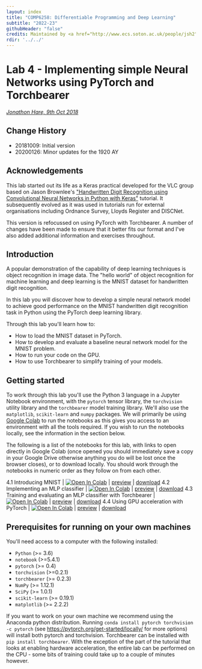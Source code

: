```yaml
---
layout: index
title: "COMP6258: Differentiable Programming and Deep Learning"
subtitle: "2022-23"
githubHeader: "false"
credits: Maintained by <a href="http://www.ecs.soton.ac.uk/people/jsh2">Professor Jonathon Hare</a>.
rdir: '../../'
---
```


# Lab 4 - Implementing simple Neural Networks using PyTorch and Torchbearer

_[Jonathon Hare, 9th Oct 2018](https://github.com/ecs-vlc/COMP6258)_

## Change History

- 20181009: Initial version
- 20200126: Minor updates for the 1920 AY

## Acknowledgements

This lab started out its life as a Keras practical developed for the VLC group based on Jason Brownlee's ["Handwritten Digit Recognition using Convolutional Neural Networks in Python with Keras"](http://machinelearningmastery.com/handwritten-digit-recognition-using-convolutional-neural-networks-python-keras/) tutorial. It subsequently evolved as it was used in tutorials run for external organisations including Ordnance Survey, Lloyds Register and DISCNet. 

This version is refocussed on using PyTorch with Torchbearer. A number of changes have been made to ensure that it better fits our format and I've also added additional information and exercises throughout. 

## Introduction

A popular demonstration of the capability of deep learning techniques is object recognition in image data. The "hello world" of object recognition for machine learning and deep learning is the MNIST dataset for handwritten digit recognition.

In this lab you will discover how to develop a simple neural network model to achieve good performance on the MNIST handwritten digit recognition task in Python using the PyTorch deep learning library.

Through this lab you'll learn how to:

* How to load the MNIST dataset in PyTorch.
* How to develop and evaluate a baseline neural network model for the MNIST problem.
* How to run your code on the GPU.
* How to use Torchbearer to simplify training of your models.

## Getting started

To work through this lab you'll use the Python 3 language in a Jupyter Notebook environment, with the `pytorch` tensor library, the `torchvision` utility library and the `torchbearer` model training library. We'll also use the `matplotlib`, `scikit-learn` and `numpy` packages. We will primarily be using [Google Colab](http://colab.research.google.com/) to run the notebooks as this gives you access to an environment with all the tools required. If you wish to run the notebooks locally, see the information in the section below.

The following is a list of the notebooks for this lab, with links to open directly in Google Colab (once opened you should immediately save a copy in your Google Drive otherwise anything you do will be lost once the browser closes), or to download locally. You should work through the notebooks in numeric order as they follow on from each other. 


4.1 Introducing MNIST | [![Open In Colab](https://colab.research.google.com/assets/colab-badge.svg)](https://colab.research.google.com/github/ecs-vlc/COMP6258/blob/master/docs/labs/lab4/4_1_MNIST.ipynb) | [preview](https://github.com/ecs-vlc/COMP6258/blob/master/docs/labs/lab4/4_1_MNIST.ipynb) | [download](https://raw.githubusercontent.com/ecs-vlc/COMP6258/master/docs/labs/lab4/4_1_MNIST.ipynb)
4.2 Implementing an MLP classifier | [![Open In Colab](https://colab.research.google.com/assets/colab-badge.svg)](https://colab.research.google.com/github/ecs-vlc/COMP6258/blob/master/docs/labs/lab4/4_2_MLP.ipynb) | [preview](https://github.com/ecs-vlc/COMP6258/blob/master/docs/labs/lab4/4_2_MLP.ipynb) | [download](https://raw.githubusercontent.com/ecs-vlc/COMP6258/master/docs/labs/lab4/4_2_MLP.ipynb)
4.3 Training and evaluating an MLP classifier with Torchbearer | [![Open In Colab](https://colab.research.google.com/assets/colab-badge.svg)](https://colab.research.google.com/github/ecs-vlc/COMP6258/blob/master/docs/labs/lab4/4_3_Torchbearer.ipynb) | [preview](https://github.com/ecs-vlc/COMP6258/blob/master/docs/labs/lab4/4_3_Torchbearer.ipynb) | [download](https://raw.githubusercontent.com/ecs-vlc/COMP6258/master/docs/labs/lab4/4_3_Torchbearer.ipynb)
4.4 Using GPU acceleration with PyTorch | [![Open In Colab](https://colab.research.google.com/assets/colab-badge.svg)](https://colab.research.google.com/github/ecs-vlc/COMP6258/blob/master/docs/labs/lab4/4_4_GPU.ipynb) | [preview](https://github.com/ecs-vlc/COMP6258/blob/master/docs/labs/lab4/4_4_GPU.ipynb) | [download](https://raw.githubusercontent.com/ecs-vlc/COMP6258/master/docs/labs/lab4/4_4_GPU.ipynb)


## Prerequisites for running on your own machines

You'll need access to a computer with the following installed:

- `Python` (>= 3.6)
- `notebook` (>=5.4.1)
- `pytorch` (>= 0.4)
- `torchvision` (>=0.2.1)
- `torchbearer` (>= 0.2.3)
- `NumPy` (>= 1.12.1)
- `SciPy` (>= 1.0.1)
- `scikit-learn` (>= 0.19.1)
- `matplotlib` (>= 2.2.2)

If you want to work on your own machine we recommend using the Anaconda python distribution. Running `conda install pytorch torchvision -c pytorch` (see https://pytorch.org/get-started/locally/ for more options) will install both pytorch and torchvision. Torchbearer can be installed with `pip install torchbearer`. With the exception of the part of the tutorial that looks at enabling hardware acceleration, the entire lab can be performed on the CPU - some bits of training could take up to a couple of minutes however.